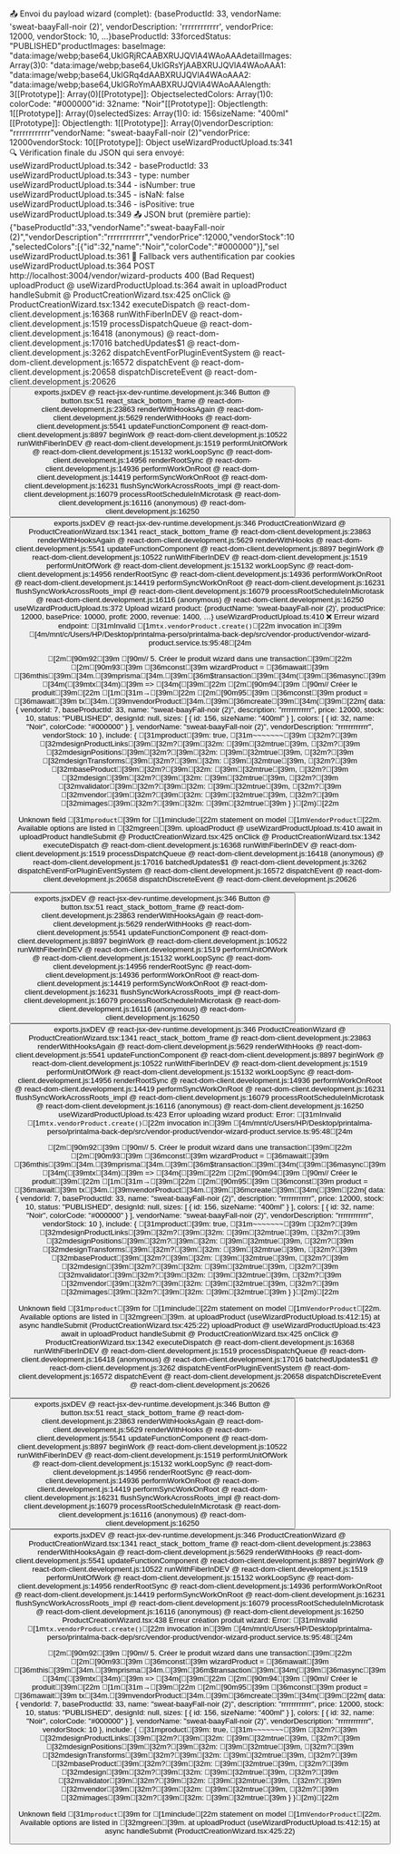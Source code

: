 📤 Envoi du payload wizard (complet): {baseProductId: 33, vendorName: 'sweat-baayFall-noir (2)', vendorDescription: 'rrrrrrrrrrrr', vendorPrice: 12000, vendorStock: 10, …}baseProductId: 33forcedStatus: "PUBLISHED"productImages: baseImage: "data:image/webp;base64,UklGRjRCAABXRUJQVlA4WAoAAAdetailImages: Array(3)0: "data:image/webp;base64,UklGRsYjAABXRUJQVlA4WAoAAA1: "data:image/webp;base64,UklGRq4dAABXRUJQVlA4WAoAAA2: "data:image/webp;base64,UklGRoYmAABXRUJQVlA4WAoAAAlength: 3[[Prototype]]: Array(0)[[Prototype]]: ObjectselectedColors: Array(1)0: colorCode: "#000000"id: 32name: "Noir"[[Prototype]]: Objectlength: 1[[Prototype]]: Array(0)selectedSizes: Array(1)0: id: 156sizeName: "400ml"[[Prototype]]: Objectlength: 1[[Prototype]]: Array(0)vendorDescription: "rrrrrrrrrrrr"vendorName: "sweat-baayFall-noir (2)"vendorPrice: 12000vendorStock: 10[[Prototype]]: Object
useWizardProductUpload.ts:341 🔍 Vérification finale du JSON qui sera envoyé:
useWizardProductUpload.ts:342   - baseProductId: 33
useWizardProductUpload.ts:343   - type: number
useWizardProductUpload.ts:344   - isNumber: true
useWizardProductUpload.ts:345   - isNaN: false
useWizardProductUpload.ts:346   - isPositive: true
useWizardProductUpload.ts:349 📤 JSON brut (première partie): {"baseProductId":33,"vendorName":"sweat-baayFall-noir (2)","vendorDescription":"rrrrrrrrrrrr","vendorPrice":12000,"vendorStock":10,"selectedColors":[{"id":32,"name":"Noir","colorCode":"#000000"}],"sel
useWizardProductUpload.ts:361 🔑 Fallback vers authentification par cookies
useWizardProductUpload.ts:364   POST http://localhost:3004/vendor/wizard-products 400 (Bad Request)
uploadProduct @ useWizardProductUpload.ts:364
await in uploadProduct
handleSubmit @ ProductCreationWizard.tsx:425
onClick @ ProductCreationWizard.tsx:1342
executeDispatch @ react-dom-client.development.js:16368
runWithFiberInDEV @ react-dom-client.development.js:1519
processDispatchQueue @ react-dom-client.development.js:16418
(anonymous) @ react-dom-client.development.js:17016
batchedUpdates$1 @ react-dom-client.development.js:3262
dispatchEventForPluginEventSystem @ react-dom-client.development.js:16572
dispatchEvent @ react-dom-client.development.js:20658
dispatchDiscreteEvent @ react-dom-client.development.js:20626
<button>
exports.jsxDEV @ react-jsx-dev-runtime.development.js:346
Button @ button.tsx:51
react_stack_bottom_frame @ react-dom-client.development.js:23863
renderWithHooksAgain @ react-dom-client.development.js:5629
renderWithHooks @ react-dom-client.development.js:5541
updateFunctionComponent @ react-dom-client.development.js:8897
beginWork @ react-dom-client.development.js:10522
runWithFiberInDEV @ react-dom-client.development.js:1519
performUnitOfWork @ react-dom-client.development.js:15132
workLoopSync @ react-dom-client.development.js:14956
renderRootSync @ react-dom-client.development.js:14936
performWorkOnRoot @ react-dom-client.development.js:14419
performSyncWorkOnRoot @ react-dom-client.development.js:16231
flushSyncWorkAcrossRoots_impl @ react-dom-client.development.js:16079
processRootScheduleInMicrotask @ react-dom-client.development.js:16116
(anonymous) @ react-dom-client.development.js:16250
<Button>
exports.jsxDEV @ react-jsx-dev-runtime.development.js:346
ProductCreationWizard @ ProductCreationWizard.tsx:1341
react_stack_bottom_frame @ react-dom-client.development.js:23863
renderWithHooksAgain @ react-dom-client.development.js:5629
renderWithHooks @ react-dom-client.development.js:5541
updateFunctionComponent @ react-dom-client.development.js:8897
beginWork @ react-dom-client.development.js:10522
runWithFiberInDEV @ react-dom-client.development.js:1519
performUnitOfWork @ react-dom-client.development.js:15132
workLoopSync @ react-dom-client.development.js:14956
renderRootSync @ react-dom-client.development.js:14936
performWorkOnRoot @ react-dom-client.development.js:14419
performSyncWorkOnRoot @ react-dom-client.development.js:16231
flushSyncWorkAcrossRoots_impl @ react-dom-client.development.js:16079
processRootScheduleInMicrotask @ react-dom-client.development.js:16116
(anonymous) @ react-dom-client.development.js:16250
useWizardProductUpload.ts:372 Upload wizard product: {productName: 'sweat-baayFall-noir (2)', productPrice: 12000, basePrice: 10000, profit: 2000, revenue: 1400, …}
useWizardProductUpload.ts:410  ❌ Erreur wizard endpoint: 
[31mInvalid [1m`tx.vendorProduct.create()`[22m invocation in[39m
[4m/mnt/c/Users/HP/Desktop/printalma-perso/printalma-back-dep/src/vendor-product/vendor-wizard-product.service.ts:95:48[24m

  [2m[90m92[39m [90m// 5. Créer le produit wizard dans une transaction[39m[22m
  [2m[90m93[39m [36mconst[39m wizardProduct = [36mawait[39m [36mthis[39m[34m.[39mprisma[34m.[39m[36m$transaction[39m[34m([39m[36masync[39m [34m([39mtx[34m)[39m => [34m{[39m[22m
  [2m[90m94[39m   [90m// Créer le produit[39m[22m
[1m[31m→[39m[22m [2m[90m95[39m   [36mconst[39m product = [36mawait[39m tx[34m.[39mvendorProduct[34m.[39m[36mcreate[39m[34m([39m[22m{
         data: {
           vendorId: 7,
           baseProductId: 33,
           name: "sweat-baayFall-noir (2)",
           description: "rrrrrrrrrrrr",
           price: 12000,
           stock: 10,
           status: "PUBLISHED",
           designId: null,
           sizes: [
             {
               id: 156,
               sizeName: "400ml"
             }
           ],
           colors: [
             {
               id: 32,
               name: "Noir",
               colorCode: "#000000"
             }
           ],
           vendorName: "sweat-baayFall-noir (2)",
           vendorDescription: "rrrrrrrrrrrr",
           vendorStock: 10
         },
         include: {
           [31mproduct[39m: true,
           [31m~~~~~~~[39m
       [32m?[39m   [32mdesignProductLinks[39m[32m?[39m[32m: [39m[32mtrue[39m,
       [32m?[39m   [32mdesignPositions[39m[32m?[39m[32m: [39m[32mtrue[39m,
       [32m?[39m   [32mdesignTransforms[39m[32m?[39m[32m: [39m[32mtrue[39m,
       [32m?[39m   [32mbaseProduct[39m[32m?[39m[32m: [39m[32mtrue[39m,
       [32m?[39m   [32mdesign[39m[32m?[39m[32m: [39m[32mtrue[39m,
       [32m?[39m   [32mvalidator[39m[32m?[39m[32m: [39m[32mtrue[39m,
       [32m?[39m   [32mvendor[39m[32m?[39m[32m: [39m[32mtrue[39m,
       [32m?[39m   [32mimages[39m[32m?[39m[32m: [39m[32mtrue[39m
         }
       }[2m)[22m

Unknown field [31m`product`[39m for [1minclude[22m statement on model [1m`VendorProduct`[22m. Available options are listed in [32mgreen[39m.
uploadProduct @ useWizardProductUpload.ts:410
await in uploadProduct
handleSubmit @ ProductCreationWizard.tsx:425
onClick @ ProductCreationWizard.tsx:1342
executeDispatch @ react-dom-client.development.js:16368
runWithFiberInDEV @ react-dom-client.development.js:1519
processDispatchQueue @ react-dom-client.development.js:16418
(anonymous) @ react-dom-client.development.js:17016
batchedUpdates$1 @ react-dom-client.development.js:3262
dispatchEventForPluginEventSystem @ react-dom-client.development.js:16572
dispatchEvent @ react-dom-client.development.js:20658
dispatchDiscreteEvent @ react-dom-client.development.js:20626
<button>
exports.jsxDEV @ react-jsx-dev-runtime.development.js:346
Button @ button.tsx:51
react_stack_bottom_frame @ react-dom-client.development.js:23863
renderWithHooksAgain @ react-dom-client.development.js:5629
renderWithHooks @ react-dom-client.development.js:5541
updateFunctionComponent @ react-dom-client.development.js:8897
beginWork @ react-dom-client.development.js:10522
runWithFiberInDEV @ react-dom-client.development.js:1519
performUnitOfWork @ react-dom-client.development.js:15132
workLoopSync @ react-dom-client.development.js:14956
renderRootSync @ react-dom-client.development.js:14936
performWorkOnRoot @ react-dom-client.development.js:14419
performSyncWorkOnRoot @ react-dom-client.development.js:16231
flushSyncWorkAcrossRoots_impl @ react-dom-client.development.js:16079
processRootScheduleInMicrotask @ react-dom-client.development.js:16116
(anonymous) @ react-dom-client.development.js:16250
<Button>
exports.jsxDEV @ react-jsx-dev-runtime.development.js:346
ProductCreationWizard @ ProductCreationWizard.tsx:1341
react_stack_bottom_frame @ react-dom-client.development.js:23863
renderWithHooksAgain @ react-dom-client.development.js:5629
renderWithHooks @ react-dom-client.development.js:5541
updateFunctionComponent @ react-dom-client.development.js:8897
beginWork @ react-dom-client.development.js:10522
runWithFiberInDEV @ react-dom-client.development.js:1519
performUnitOfWork @ react-dom-client.development.js:15132
workLoopSync @ react-dom-client.development.js:14956
renderRootSync @ react-dom-client.development.js:14936
performWorkOnRoot @ react-dom-client.development.js:14419
performSyncWorkOnRoot @ react-dom-client.development.js:16231
flushSyncWorkAcrossRoots_impl @ react-dom-client.development.js:16079
processRootScheduleInMicrotask @ react-dom-client.development.js:16116
(anonymous) @ react-dom-client.development.js:16250
useWizardProductUpload.ts:423  Error uploading wizard product: Error: 
[31mInvalid [1m`tx.vendorProduct.create()`[22m invocation in[39m
[4m/mnt/c/Users/HP/Desktop/printalma-perso/printalma-back-dep/src/vendor-product/vendor-wizard-product.service.ts:95:48[24m

  [2m[90m92[39m [90m// 5. Créer le produit wizard dans une transaction[39m[22m
  [2m[90m93[39m [36mconst[39m wizardProduct = [36mawait[39m [36mthis[39m[34m.[39mprisma[34m.[39m[36m$transaction[39m[34m([39m[36masync[39m [34m([39mtx[34m)[39m => [34m{[39m[22m
  [2m[90m94[39m   [90m// Créer le produit[39m[22m
[1m[31m→[39m[22m [2m[90m95[39m   [36mconst[39m product = [36mawait[39m tx[34m.[39mvendorProduct[34m.[39m[36mcreate[39m[34m([39m[22m{
         data: {
           vendorId: 7,
           baseProductId: 33,
           name: "sweat-baayFall-noir (2)",
           description: "rrrrrrrrrrrr",
           price: 12000,
           stock: 10,
           status: "PUBLISHED",
           designId: null,
           sizes: [
             {
               id: 156,
               sizeName: "400ml"
             }
           ],
           colors: [
             {
               id: 32,
               name: "Noir",
               colorCode: "#000000"
             }
           ],
           vendorName: "sweat-baayFall-noir (2)",
           vendorDescription: "rrrrrrrrrrrr",
           vendorStock: 10
         },
         include: {
           [31mproduct[39m: true,
           [31m~~~~~~~[39m
       [32m?[39m   [32mdesignProductLinks[39m[32m?[39m[32m: [39m[32mtrue[39m,
       [32m?[39m   [32mdesignPositions[39m[32m?[39m[32m: [39m[32mtrue[39m,
       [32m?[39m   [32mdesignTransforms[39m[32m?[39m[32m: [39m[32mtrue[39m,
       [32m?[39m   [32mbaseProduct[39m[32m?[39m[32m: [39m[32mtrue[39m,
       [32m?[39m   [32mdesign[39m[32m?[39m[32m: [39m[32mtrue[39m,
       [32m?[39m   [32mvalidator[39m[32m?[39m[32m: [39m[32mtrue[39m,
       [32m?[39m   [32mvendor[39m[32m?[39m[32m: [39m[32mtrue[39m,
       [32m?[39m   [32mimages[39m[32m?[39m[32m: [39m[32mtrue[39m
         }
       }[2m)[22m

Unknown field [31m`product`[39m for [1minclude[22m statement on model [1m`VendorProduct`[22m. Available options are listed in [32mgreen[39m.
    at uploadProduct (useWizardProductUpload.ts:412:15)
    at async handleSubmit (ProductCreationWizard.tsx:425:22)
uploadProduct @ useWizardProductUpload.ts:423
await in uploadProduct
handleSubmit @ ProductCreationWizard.tsx:425
onClick @ ProductCreationWizard.tsx:1342
executeDispatch @ react-dom-client.development.js:16368
runWithFiberInDEV @ react-dom-client.development.js:1519
processDispatchQueue @ react-dom-client.development.js:16418
(anonymous) @ react-dom-client.development.js:17016
batchedUpdates$1 @ react-dom-client.development.js:3262
dispatchEventForPluginEventSystem @ react-dom-client.development.js:16572
dispatchEvent @ react-dom-client.development.js:20658
dispatchDiscreteEvent @ react-dom-client.development.js:20626
<button>
exports.jsxDEV @ react-jsx-dev-runtime.development.js:346
Button @ button.tsx:51
react_stack_bottom_frame @ react-dom-client.development.js:23863
renderWithHooksAgain @ react-dom-client.development.js:5629
renderWithHooks @ react-dom-client.development.js:5541
updateFunctionComponent @ react-dom-client.development.js:8897
beginWork @ react-dom-client.development.js:10522
runWithFiberInDEV @ react-dom-client.development.js:1519
performUnitOfWork @ react-dom-client.development.js:15132
workLoopSync @ react-dom-client.development.js:14956
renderRootSync @ react-dom-client.development.js:14936
performWorkOnRoot @ react-dom-client.development.js:14419
performSyncWorkOnRoot @ react-dom-client.development.js:16231
flushSyncWorkAcrossRoots_impl @ react-dom-client.development.js:16079
processRootScheduleInMicrotask @ react-dom-client.development.js:16116
(anonymous) @ react-dom-client.development.js:16250
<Button>
exports.jsxDEV @ react-jsx-dev-runtime.development.js:346
ProductCreationWizard @ ProductCreationWizard.tsx:1341
react_stack_bottom_frame @ react-dom-client.development.js:23863
renderWithHooksAgain @ react-dom-client.development.js:5629
renderWithHooks @ react-dom-client.development.js:5541
updateFunctionComponent @ react-dom-client.development.js:8897
beginWork @ react-dom-client.development.js:10522
runWithFiberInDEV @ react-dom-client.development.js:1519
performUnitOfWork @ react-dom-client.development.js:15132
workLoopSync @ react-dom-client.development.js:14956
renderRootSync @ react-dom-client.development.js:14936
performWorkOnRoot @ react-dom-client.development.js:14419
performSyncWorkOnRoot @ react-dom-client.development.js:16231
flushSyncWorkAcrossRoots_impl @ react-dom-client.development.js:16079
processRootScheduleInMicrotask @ react-dom-client.development.js:16116
(anonymous) @ react-dom-client.development.js:16250
ProductCreationWizard.tsx:438  Erreur création produit wizard: Error: 
[31mInvalid [1m`tx.vendorProduct.create()`[22m invocation in[39m
[4m/mnt/c/Users/HP/Desktop/printalma-perso/printalma-back-dep/src/vendor-product/vendor-wizard-product.service.ts:95:48[24m

  [2m[90m92[39m [90m// 5. Créer le produit wizard dans une transaction[39m[22m
  [2m[90m93[39m [36mconst[39m wizardProduct = [36mawait[39m [36mthis[39m[34m.[39mprisma[34m.[39m[36m$transaction[39m[34m([39m[36masync[39m [34m([39mtx[34m)[39m => [34m{[39m[22m
  [2m[90m94[39m   [90m// Créer le produit[39m[22m
[1m[31m→[39m[22m [2m[90m95[39m   [36mconst[39m product = [36mawait[39m tx[34m.[39mvendorProduct[34m.[39m[36mcreate[39m[34m([39m[22m{
         data: {
           vendorId: 7,
           baseProductId: 33,
           name: "sweat-baayFall-noir (2)",
           description: "rrrrrrrrrrrr",
           price: 12000,
           stock: 10,
           status: "PUBLISHED",
           designId: null,
           sizes: [
             {
               id: 156,
               sizeName: "400ml"
             }
           ],
           colors: [
             {
               id: 32,
               name: "Noir",
               colorCode: "#000000"
             }
           ],
           vendorName: "sweat-baayFall-noir (2)",
           vendorDescription: "rrrrrrrrrrrr",
           vendorStock: 10
         },
         include: {
           [31mproduct[39m: true,
           [31m~~~~~~~[39m
       [32m?[39m   [32mdesignProductLinks[39m[32m?[39m[32m: [39m[32mtrue[39m,
       [32m?[39m   [32mdesignPositions[39m[32m?[39m[32m: [39m[32mtrue[39m,
       [32m?[39m   [32mdesignTransforms[39m[32m?[39m[32m: [39m[32mtrue[39m,
       [32m?[39m   [32mbaseProduct[39m[32m?[39m[32m: [39m[32mtrue[39m,
       [32m?[39m   [32mdesign[39m[32m?[39m[32m: [39m[32mtrue[39m,
       [32m?[39m   [32mvalidator[39m[32m?[39m[32m: [39m[32mtrue[39m,
       [32m?[39m   [32mvendor[39m[32m?[39m[32m: [39m[32mtrue[39m,
       [32m?[39m   [32mimages[39m[32m?[39m[32m: [39m[32mtrue[39m
         }
       }[2m)[22m

Unknown field [31m`product`[39m for [1minclude[22m statement on model [1m`VendorProduct`[22m. Available options are listed in [32mgreen[39m.
    at uploadProduct (useWizardProductUpload.ts:412:15)
    at async handleSubmit (ProductCreationWizard.tsx:425:22)